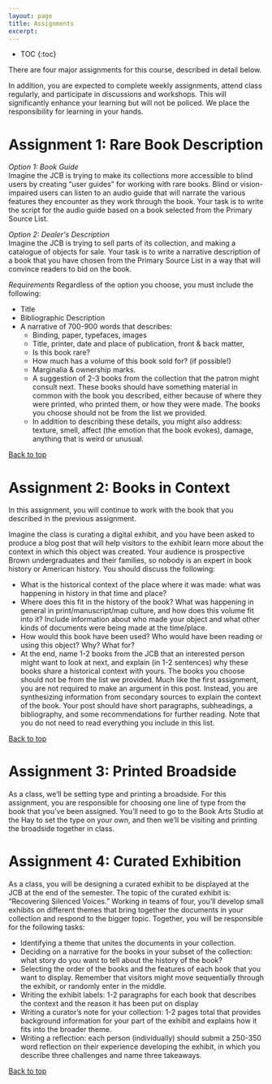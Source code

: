 ```yaml
---
layout: page
title: Assignments
excerpt: 
---
```


* TOC
{:toc}


There are four major assignments for this course, described in detail below. 

In addition, you are expected to complete weekly assignments, attend class regularly, and participate in discussions and workshops. This will significantly enhance your learning but will not be policed. We place the responsibility for learning in your hands.


# Assignment 1: Rare Book Description 
*Option 1: Book Guide*  
Imagine the JCB is trying to make its collections more accessible to blind users by creating “user guides” for working with rare books. Blind or vision-impaired users can listen to an audio guide that will narrate the various features they encounter as they work through the book. Your task is to write the script for the audio guide based on a book selected from the Primary Source List.

*Option 2: Dealer's Description*  
Imagine the JCB is trying to sell parts of its collection, and making a catalogue of objects for sale. Your task is to write a narrative description of a book that you have chosen from the Primary Source List in a way that will convince readers to bid on the book.

*Requirements*
Regardless of the option you choose, you must include the following:
* Title
* Bibliographic Description
* A narrative of 700-900 words that describes:
	* Binding, paper, typefaces, images
	* Title, printer, date and place of publication, front & back matter, 
	* Is this book rare? 
	* How much has a volume of this book sold for? (if possible!)
	* Marginalia & ownership marks.
	* A suggestion of 2-3 books from the collection that the patron might consult next. These books should have something material in common with the book you described, either because of where they were printed, who printed them, or how they were made.  The books you choose should not be from the list we provided.
	* In addition to describing these details, you might also address: texture, smell, affect (the emotion that the book evokes), damage, anything that is weird or unusual.


<a href="#top">Back to top</a>

# Assignment 2: Books in Context

In this assignment, you will continue to work with the book that you described in the previous assignment.

Imagine the class is curating a digital exhibit, and you have been asked to produce a blog post that will help visitors to the exhibit learn more about the context in which this object was created. Your audience is prospective Brown undergraduates and their families, so nobody is an expert in book history or American history. You should discuss the following:
* What is the historical context of the place where it was made: what was happening in history in that time and place? 
* Where does this fit in the history of the book? What was happening in general in print/manuscript/map culture, and how does this volume fit into it? Include information about who made your object and what other kinds of documents were being made at the time/place.
* How would this book have been used? Who would have been reading or using this object? Why? What for?
* At the end, name 1-2 books from the JCB that an interested person might want to look at next, and explain (in 1-2 sentences) why these books share a historical context with yours. The books you choose should not be from the list we provided.
Much like the first assignment, you are not required to make an argument in this post. Instead, you are synthesizing information from secondary sources to explain the context of the book.  Your post should have short paragraphs, subheadings, a bibliography, and some recommendations for further reading. Note that you do not need to read everything you include in this list.


<a href="#top">Back to top</a>

# Assignment 3: Printed Broadside 

As a class, we’ll be setting type and printing a broadside. For this assignment, you are responsible for choosing one line of type from the book that you’ve been assigned. You’ll need to go to the Book Arts Studio at the Hay to set the type on your own, and then we’ll be visiting and printing the broadside together in class.

# Assignment 4: Curated Exhibition

As a class, you will be designing a curated exhibit to be displayed at the JCB at the end of the semester. The topic of the curated exhibit is: “Recovering Silenced Voices.” Working in teams of four, you’ll develop small exhibits on different themes that bring together the documents in your collection and respond to the bigger topic. Together, you will be responsible for the following tasks:

* Identifying a theme that unites the documents in your collection.
* Deciding on a narrative for the books in your subset of the collection: what story do you want to tell about the history of the book?
* Selecting the order of the books and the features of each book that you want to display. Remember that visitors might move sequentially through the exhibit, or randomly enter in the middle.
* Writing the exhibit labels: 1-2 paragraphs for each book that describes the context and the reason it has been put on display
* Writing a curator’s note for your collection: 1-2 pages total that provides background information for your part of the exhibit and explains how it fits into the broader theme.
* Writing a reflection: each person (individually) should submit a 250-350 word reflection on their experience developing the exhibit, in which you describe three challenges and name three takeaways. 

<a href="#top">Back to top</a>
